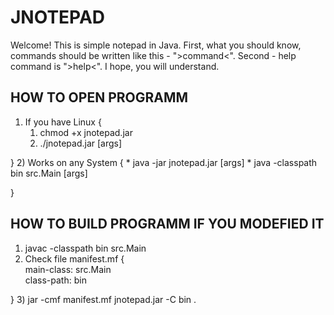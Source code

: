 # JNOTEPAD
Welcome! This is simple notepad in Java.
First, what you should know, commands should be written like this - ">command<".
Second - help command is ">help<".
I hope, you will understand.

HOW TO OPEN PROGRAMM
--------------------
1) If you have Linux {
    1. chmod +x jnotepad.jar
    2. ./jnotepad.jar [args]  
    
}
2) Works on any System {
    * java -jar jnotepad.jar [args]
    * java -classpath bin src.Main [args]  

}

HOW TO BUILD PROGRAMM IF YOU MODEFIED IT
----------------------------------------
1) javac -classpath bin src.Main
2) Check file manifest.mf {<br>
    main-class: src.Main<br>
    class-path: bin  

}
3) jar -cmf manifest.mf jnotepad.jar -C bin .